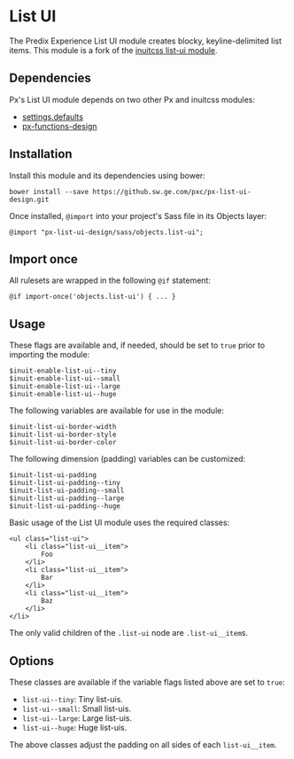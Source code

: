 # List UI

The Predix Experience List UI module creates blocky, keyline-delimited list items. This module is a fork of the [inuitcss list-ui module](https://github.com/inuitcss/objects.list-ui).

## Dependencies

Px's List UI module depends on two other Px and inuitcss modules:

* [settings.defaults](https://github.com/inuitcss/settings.defaults)
* [px-functions-design](https://github.sw.ge.com/pxc/px-functions-design)

## Installation

Install this module and its dependencies using bower:

    bower install --save https://github.sw.ge.com/pxc/px-list-ui-design.git

Once installed, `@import` into your project's Sass file in its Objects layer:

    @import "px-list-ui-design/sass/objects.list-ui";

## Import once

All rulesets are wrapped in the following `@if` statement:

    @if import-once('objects.list-ui') { ... }

## Usage

These flags are available and, if needed, should be set to `true` prior to importing the module:

    $inuit-enable-list-ui--tiny
    $inuit-enable-list-ui--small
    $inuit-enable-list-ui--large
    $inuit-enable-list-ui--huge

The following variables are available for use in the module:

    $inuit-list-ui-border-width
    $inuit-list-ui-border-style
    $inuit-list-ui-border-color

The following dimension (padding) variables can be customized:

    $inuit-list-ui-padding
    $inuit-list-ui-padding--tiny
    $inuit-list-ui-padding--small
    $inuit-list-ui-padding--large
    $inuit-list-ui-padding--huge

Basic usage of the List UI module uses the required classes:

    <ul class="list-ui">
        <li class="list-ui__item">
            Foo
        </li>
        <li class="list-ui__item">
            Bar
        </li>
        <li class="list-ui__item">
            Baz
        </li>
    </li>

The only valid children of the `.list-ui` node are `.list-ui__item`s.

## Options

These classes are available if the variable flags listed above are set to `true`:

* `list-ui--tiny`: Tiny list-uis.
* `list-ui--small`: Small list-uis.
* `list-ui--large`: Large list-uis.
* `list-ui--huge`: Huge list-uis.

The above classes adjust the padding on all sides of each `list-ui__item`.
